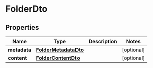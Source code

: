 # FolderDto

## Properties

|     Name     |                     Type                      | Description |   Notes    |
|--------------|-----------------------------------------------|-------------|------------|
| **metadata** | [**FolderMetadataDto**](FolderMetadataDto.md) |             | [optional] |
| **content**  | [**FolderContentDto**](FolderContentDto.md)   |             | [optional] |

